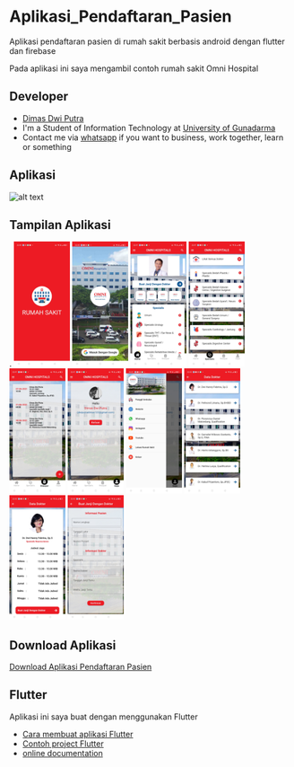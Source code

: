# Aplikasi_Pendaftaran_Pasien

Aplikasi pendaftaran pasien di rumah sakit berbasis android dengan flutter dan firebase

Pada aplikasi ini saya mengambil contoh rumah sakit Omni Hospital

## Developer
- [Dimas Dwi Putra](https://github.com/Dimas263/)
- I'm a Student of Information Technology at [University of Gunadarma](https://www.gunadarma.ac.id)
- Contact me via [whatsapp](https://wa.me/+6285811379583) if you want to business, work together, learn or something

## Aplikasi
<img src="document/review/app.gif" alt="alt text" width="200"/>

## Tampilan Aplikasi

.
<img src="document/review/1.jpg" alt="alt text" width="100"/>
<img src="document/review/2.jpg" alt="alt text" width="100"/>
<img src="document/review/3.jpg" alt="alt text" width="100"/>
<img src="document/review/4.jpg" alt="alt text" width="100"/>
<img src="document/review/5.jpg" alt="alt text" width="100"/>
<img src="document/review/6.jpg" alt="alt text" width="100"/>
<img src="document/review/7.jpg" alt="alt text" width="100"/>
<img src="document/review/8.jpg" alt="alt text" width="100"/>
<img src="document/review/9.jpg" alt="alt text" width="100"/>
<img src="document/review/10.jpg" alt="alt text" width="100"/>


## Download Aplikasi
[Download Aplikasi Pendaftaran Pasien](https://github.com/Dimas263/aplikasi_pendaftaran_pasien/blob/master/rumahsakit.apk)

## Flutter

Aplikasi ini saya buat dengan menggunakan Flutter

- [Cara membuat aplikasi Flutter](https://flutter.dev/docs/get-started/codelab)
- [Contoh project Flutter](https://flutter.dev/docs/cookbook)
- [online documentation](https://flutter.dev/docs)
